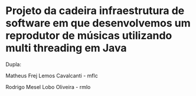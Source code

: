 # Projeto da cadeira infraestrutura de software em que desenvolvemos um reprodutor de músicas utilizando multi threading em Java

Dupla:

Matheus Frej Lemos Cavalcanti - mflc

Rodrigo Mesel Lobo Oliveira - rmlo
